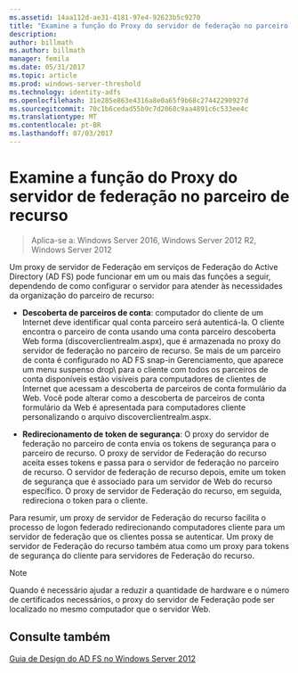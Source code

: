 ```yaml
---
ms.assetid: 14aa112d-ae31-4181-97e4-92623b5c9270
title: "Examine a função do Proxy do servidor de federação no parceiro de recurso"
description: 
author: billmath
ms.author: billmath
manager: femila
ms.date: 05/31/2017
ms.topic: article
ms.prod: windows-server-threshold
ms.technology: identity-adfs
ms.openlocfilehash: 31e285e863e4316a8e0a65f9b68c27442290927d
ms.sourcegitcommit: 70c1b6cedad55b9c7d2068c9aa4891c6c533ee4c
ms.translationtype: MT
ms.contentlocale: pt-BR
ms.lasthandoff: 07/03/2017
---
```

# <a name="review-the-role-of-the-federation-server-proxy-in-the-resource-partner"></a>Examine a função do Proxy do servidor de federação no parceiro de recurso

>Aplica-se a: Windows Server 2016, Windows Server 2012 R2, Windows Server 2012

Um proxy de servidor de Federação em serviços de Federação do Active Directory \(AD FS\) pode funcionar em um ou mais das funções a seguir, dependendo de como configurar o servidor para atender às necessidades da organização do parceiro de recurso:  
  
-   **Descoberta de parceiros de conta**: computador do cliente de um Internet deve identificar qual conta parceiro será autenticá-la. O cliente encontra o parceiro de conta usando uma conta parceiro descoberta Web forma \(discoverclientrealm.aspx\), que é armazenada no proxy do servidor de federação no parceiro de recurso. Se mais de um parceiro de conta é configurado no AD FS snap\-in Gerenciamento, que aparece um menu suspenso drop\ para o cliente com todos os parceiros de conta disponíveis estão visíveis para computadores de clientes de Internet que acessam a descoberta de parceiros de conta formulário da Web. Você pode alterar como a descoberta de parceiros de conta formulário da Web é apresentada para computadores cliente personalizando o arquivo discoverclientrealm.aspx.  
  
-   **Redirecionamento de token de segurança**: O proxy do servidor de federação no parceiro de conta envia os tokens de segurança para o parceiro de recurso. O proxy de servidor de Federação do recurso aceita esses tokens e passa para o servidor de federação no parceiro de recurso. O servidor de federação de recurso depois, emite um token de segurança que é associado para um servidor de Web do recurso específico. O proxy de servidor de Federação do recurso, em seguida, redireciona o token para o cliente.  
  
Para resumir, um proxy de servidor de Federação do recurso facilita o processo de logon federado redirecionando computadores cliente para um servidor de federação que os clientes possa se autenticar. Um proxy de servidor de Federação do recurso também atua como um proxy para tokens de segurança do cliente para servidores de Federação do recurso.  
  
> [!NOTE]  
> Quando é necessário ajudar a reduzir a quantidade de hardware e o número de certificados necessários, o proxy do servidor de Federação pode ser localizado no mesmo computador que o servidor Web.  
  
## <a name="see-also"></a>Consulte também
[Guia de Design do AD FS no Windows Server 2012](AD-FS-Design-Guide-in-Windows-Server-2012.md)

